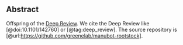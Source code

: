 ## Abstract

Offspring of the [Deep Review](https://github.com/greenelab/deep-review).
We cite the Deep Review like [@doi:10.1101/142760] or [@tag:deep_review].
The source repository is [@url:https://github.com/greenelab/manubot-rootstock].
